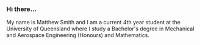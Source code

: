 ### Hi there...

My name is Matthew Smith and I am a current 4th year student at the University of Queensland where I study a Bachelor's degree in Mechanical and Aerospace Engineering (Honours) and Mathematics.
